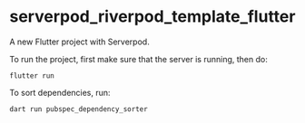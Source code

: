 # serverpod_riverpod_template_flutter

A new Flutter project with Serverpod.

To run the project, first make sure that the server is running, then do:

    flutter run

To sort dependencies, run:

    dart run pubspec_dependency_sorter

